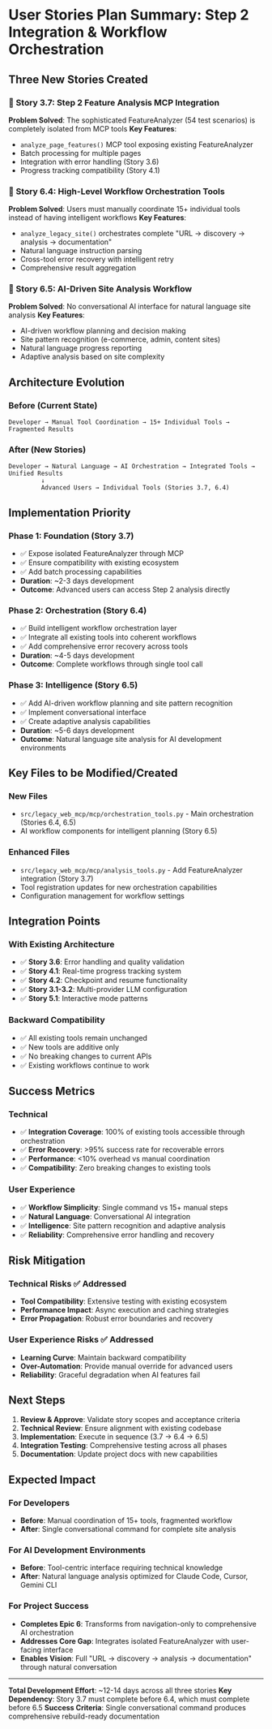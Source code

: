 # User Stories Plan Summary: Step 2 Integration & Workflow Orchestration

## Three New Stories Created

### 🎯 Story 3.7: Step 2 Feature Analysis MCP Integration
**Problem Solved**: The sophisticated FeatureAnalyzer (54 test scenarios) is completely isolated from MCP tools
**Key Features**:
- `analyze_page_features()` MCP tool exposing existing FeatureAnalyzer
- Batch processing for multiple pages
- Integration with error handling (Story 3.6)
- Progress tracking compatibility (Story 4.1)

### 🎯 Story 6.4: High-Level Workflow Orchestration Tools  
**Problem Solved**: Users must manually coordinate 15+ individual tools instead of having intelligent workflows
**Key Features**:
- `analyze_legacy_site()` orchestrates complete "URL → discovery → analysis → documentation"
- Natural language instruction parsing
- Cross-tool error recovery with intelligent retry
- Comprehensive result aggregation

### 🎯 Story 6.5: AI-Driven Site Analysis Workflow
**Problem Solved**: No conversational AI interface for natural language site analysis
**Key Features**:
- AI-driven workflow planning and decision making
- Site pattern recognition (e-commerce, admin, content sites)
- Natural language progress reporting
- Adaptive analysis based on site complexity

## Architecture Evolution

### Before (Current State)
```
Developer → Manual Tool Coordination → 15+ Individual Tools → Fragmented Results
```

### After (New Stories)
```
Developer → Natural Language → AI Orchestration → Integrated Tools → Unified Results
         ↓
         Advanced Users → Individual Tools (Stories 3.7, 6.4)
```

## Implementation Priority

### Phase 1: Foundation (Story 3.7)
- ✅ Expose isolated FeatureAnalyzer through MCP
- ✅ Ensure compatibility with existing ecosystem  
- ✅ Add batch processing capabilities
- **Duration**: ~2-3 days development
- **Outcome**: Advanced users can access Step 2 analysis directly

### Phase 2: Orchestration (Story 6.4)
- ✅ Build intelligent workflow orchestration layer
- ✅ Integrate all existing tools into coherent workflows
- ✅ Add comprehensive error recovery across tools
- **Duration**: ~4-5 days development
- **Outcome**: Complete workflows through single tool call

### Phase 3: Intelligence (Story 6.5)
- ✅ Add AI-driven workflow planning and site pattern recognition
- ✅ Implement conversational interface
- ✅ Create adaptive analysis capabilities
- **Duration**: ~5-6 days development  
- **Outcome**: Natural language site analysis for AI development environments

## Key Files to be Modified/Created

### New Files
- `src/legacy_web_mcp/mcp/orchestration_tools.py` - Main orchestration (Stories 6.4, 6.5)
- AI workflow components for intelligent planning (Story 6.5)

### Enhanced Files
- `src/legacy_web_mcp/mcp/analysis_tools.py` - Add FeatureAnalyzer integration (Story 3.7)
- Tool registration updates for new orchestration capabilities
- Configuration management for workflow settings

## Integration Points

### With Existing Architecture
- ✅ **Story 3.6**: Error handling and quality validation
- ✅ **Story 4.1**: Real-time progress tracking system
- ✅ **Story 4.2**: Checkpoint and resume functionality  
- ✅ **Story 3.1-3.2**: Multi-provider LLM configuration
- ✅ **Story 5.1**: Interactive mode patterns

### Backward Compatibility
- ✅ All existing tools remain unchanged
- ✅ New tools are additive only
- ✅ No breaking changes to current APIs
- ✅ Existing workflows continue to work

## Success Metrics

### Technical
- ✅ **Integration Coverage**: 100% of existing tools accessible through orchestration
- ✅ **Error Recovery**: >95% success rate for recoverable errors
- ✅ **Performance**: <10% overhead vs manual coordination
- ✅ **Compatibility**: Zero breaking changes to existing tools

### User Experience
- ✅ **Workflow Simplicity**: Single command vs 15+ manual steps
- ✅ **Natural Language**: Conversational AI integration
- ✅ **Intelligence**: Site pattern recognition and adaptive analysis
- ✅ **Reliability**: Comprehensive error handling and recovery

## Risk Mitigation

### Technical Risks ✅ Addressed
- **Tool Compatibility**: Extensive testing with existing ecosystem
- **Performance Impact**: Async execution and caching strategies  
- **Error Propagation**: Robust error boundaries and recovery

### User Experience Risks ✅ Addressed
- **Learning Curve**: Maintain backward compatibility
- **Over-Automation**: Provide manual override for advanced users
- **Reliability**: Graceful degradation when AI features fail

## Next Steps

1. **Review & Approve**: Validate story scopes and acceptance criteria
2. **Technical Review**: Ensure alignment with existing codebase
3. **Implementation**: Execute in sequence (3.7 → 6.4 → 6.5)
4. **Integration Testing**: Comprehensive testing across all phases
5. **Documentation**: Update project docs with new capabilities

## Expected Impact

### For Developers
- **Before**: Manual coordination of 15+ tools, fragmented workflow
- **After**: Single conversational command for complete site analysis

### For AI Development Environments  
- **Before**: Tool-centric interface requiring technical knowledge
- **After**: Natural language analysis optimized for Claude Code, Cursor, Gemini CLI

### For Project Success
- **Completes Epic 6**: Transforms from navigation-only to comprehensive AI orchestration
- **Addresses Core Gap**: Integrates isolated FeatureAnalyzer with user-facing interface
- **Enables Vision**: Full "URL → discovery → analysis → documentation" through natural conversation

---

**Total Development Effort**: ~12-14 days across all three stories
**Key Dependency**: Story 3.7 must complete before 6.4, which must complete before 6.5
**Success Criteria**: Single conversational command produces comprehensive rebuild-ready documentation